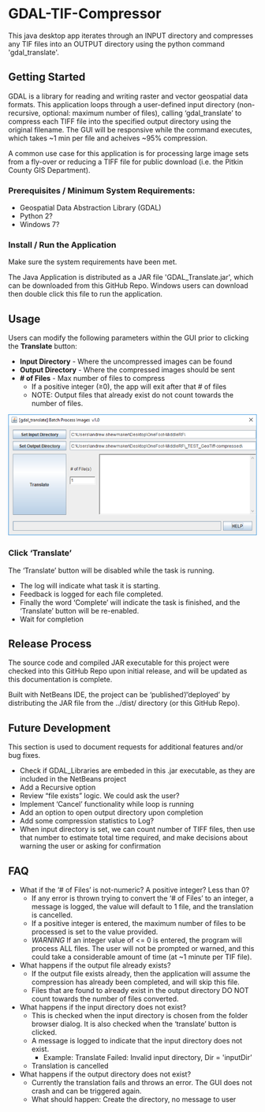 # GDAL-TIF-Compressor
This java desktop app iterates through an INPUT directory and compresses any TIF files into an OUTPUT directory using the python command 'gdal_translate'.

## Getting Started
GDAL is a library for reading and writing raster and vector geospatial data formats. This application loops through a user-defined input directory (non-recursive, optional: maximum number of files), calling ‘gdal_translate’ to compress each TIFF file into the specified output directory using the original filename. The GUI will be responsive while the command executes, which takes ~1 min per file and acheives ~95% compression.

A common use case for this application is for processing large image sets from a fly-over or reducing a TIFF file for public download (i.e. the Pitkin County GIS Department).

### Prerequisites / Minimum System Requirements:
* Geospatial Data Abstraction Library (GDAL)
* Python 2?
* Windows 7?

### Install / Run the Application
Make sure the system requirements have been met.

The Java Application is distributed as a JAR file 'GDAL_Translate.jar', which can be downloaded from this GitHub Repo. Windows users can download then double click this file to run the application.

## Usage
Users can modify the following parameters within the GUI prior to clicking the **Translate** button:
* **Input Directory** - Where the uncompressed images can be found
* **Output Directory** - Where the compressed images should be sent
* **# of Files** - Max number of files to compress
  * If a positive integer (≥0), the app will exit after that # of files
  * NOTE: Output files that already exist do not count towards the number of files.

![screenshot](GDAL_Translator_Screenshot.PNG)

### Click ‘Translate’
The ‘Translate’ button will be disabled while the task is running.

* The log will indicate what task it is starting.
* Feedback is logged for each file completed.
* Finally the word ‘Complete’ will indicate the task is finished, and the ‘Translate’ button will be re-enabled.
* Wait for completion

## Release Process
The source code and compiled JAR executable for this project were checked into this GitHub Repo upon initial release, and will be updated as this documentation is complete.

Built with NetBeans IDE, the project can be ‘published’/’deployed’ by distributing the JAR file from the ../dist/ directory (or this GitHub Repo).


## Future Development
This section is used to document requests for additional features and/or bug fixes.
* Check if GDAL_Libraries are embeded in this .jar executable, as they are included in the NetBeans project
* Add a Recursive option
* Review “file exists” logic. We could ask the user?
* Implement ‘Cancel’ functionality while loop is running
* Add an option to open output directory upon completion
* Add some compression statistics to Log?
* When input directory is set, we can count number of TIFF files, then use that number to estimate total time required, and make decisions about warning the user or asking for confirmation

## FAQ
* What if the ‘# of Files’ is not-numeric? A positive integer? Less than 0?
  * If any error is thrown trying to convert the ‘# of Files’ to an integer, a message is logged, the value will default to 1 file, and the translation is cancelled.
  * If a positive integer is entered, the maximum number of files to be processed is set to the value provided.
  * *WARNING* If an integer value of <= 0 is entered, the program will process ALL files. The user will not be prompted or warned, and this could take a considerable amount of time (at ~1 minute per TIF file).
* What happens if the output file already exists?
  * If the output file exists already, then the application will assume the compression has already been completed, and will skip this file.
  * Files that are found to already exist in the output directory DO NOT count towards the number of files converted.
* What happens if the input directory does not exist?
  * This is checked when the input directory is chosen from the folder browser dialog. It is also checked when the ‘translate’ button is clicked.
  * A message is logged to indicate that the input directory does not exist.
    * Example: Translate Failed: Invalid input directory, Dir = 'inputDir’
  * Translation is cancelled
* What happens if the output directory does not exist?
  * Currently the translation fails and throws an error. The GUI does not crash and can be triggered again.
  * What should happen: Create the directory, no message to user 
